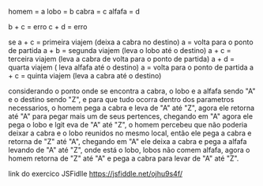 homem = a
lobo = b
cabra = c
alfafa = d

b + c = erro
c + d = erro

se a + c = primeira viajem (deixa a cabra no destino)
   a = volta para o ponto de partida
   a + b = segunda viajem (leva o lobo até o destino)
   a + c = terceira viajem (leva a cabra de volta para o ponto  de partida)
   a + d = quarta viajem ( leva alfafa até o destino)
   a = volta para o ponto de partida
   a + c = quinta viajem (leva a cabra até o destino)

considerando o ponto onde se encontra a cabra, o lobo e a alfafa sendo "A" e o destino sendo "Z", e para que tudo ocorra dentro dos parametros necessarios, o homem pega a cabra e leva de "A" até "Z", agora ele retorna até "A" para pegar mais um de seus pertences, chegando em "A" agora ele pega o lobo e lgit eva de "A" até "Z", o homem percebeu que não poderia deixar a cabra e o lobo reunidos no mesmo local, então ele pega a cabra e retorna de "Z" até "A", chegando em "A" ele deixa a cabra e pega a alfafa levando de "A" até "Z", onde está o lobo, lobos não comem alfafa, agora o homem retorna de "Z" até "A" e pega a cabra para levar de "A" até "Z".

link do exercico JSFidlle https://jsfiddle.net/ojhu9s4f/
